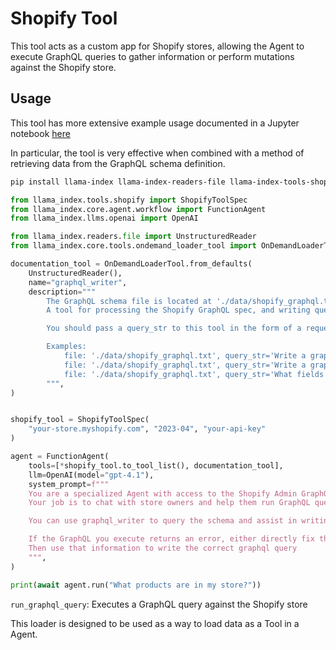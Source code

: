 # Shopify Tool

This tool acts as a custom app for Shopify stores, allowing the Agent to execute GraphQL queries to gather information or perform mutations against the Shopify store.

## Usage

This tool has more extensive example usage documented in a Jupyter notebook [here](https://github.com/run-llama/llama_index/blob/main/llama-index-integrations/tools/llama-index-tools-shopify/examples/shopify.ipynb)

In particular, the tool is very effective when combined with a method of retrieving data from the GraphQL schema definition.

```bash
pip install llama-index llama-index-readers-file llama-index-tools-shopify unstructured
```

```python
from llama_index.tools.shopify import ShopifyToolSpec
from llama_index.core.agent.workflow import FunctionAgent
from llama_index.llms.openai import OpenAI

from llama_index.readers.file import UnstructuredReader
from llama_index.core.tools.ondemand_loader_tool import OnDemandLoaderTool

documentation_tool = OnDemandLoaderTool.from_defaults(
    UnstructuredReader(),
    name="graphql_writer",
    description="""
        The GraphQL schema file is located at './data/shopify_graphql.txt', this is always the file argument.
        A tool for processing the Shopify GraphQL spec, and writing queries from the documentation.

        You should pass a query_str to this tool in the form of a request to write a GraphQL query.

        Examples:
            file: './data/shopify_graphql.txt', query_str='Write a graphql query to find unshipped orders'
            file: './data/shopify_graphql.txt', query_str='Write a graphql query to retrieve the stores products'
            file: './data/shopify_graphql.txt', query_str='What fields can you retrieve from the orders object'
        """,
)


shopify_tool = ShopifyToolSpec(
    "your-store.myshopify.com", "2023-04", "your-api-key"
)

agent = FunctionAgent(
    tools=[*shopify_tool.to_tool_list(), documentation_tool],
    llm=OpenAI(model="gpt-4.1"),
    system_prompt=f"""
    You are a specialized Agent with access to the Shopify Admin GraphQL API for this Users online store.
    Your job is to chat with store owners and help them run GraphQL queries, interpreting the results for the user

    You can use graphql_writer to query the schema and assist in writing queries.

    If the GraphQL you execute returns an error, either directly fix the query, or directly ask the graphql_writer questions about the schema instead of writing graphql queries.
    Then use that information to write the correct graphql query
    """,
)

print(await agent.run("What products are in my store?"))
```

`run_graphql_query`: Executes a GraphQL query against the Shopify store

This loader is designed to be used as a way to load data as a Tool in a Agent.
